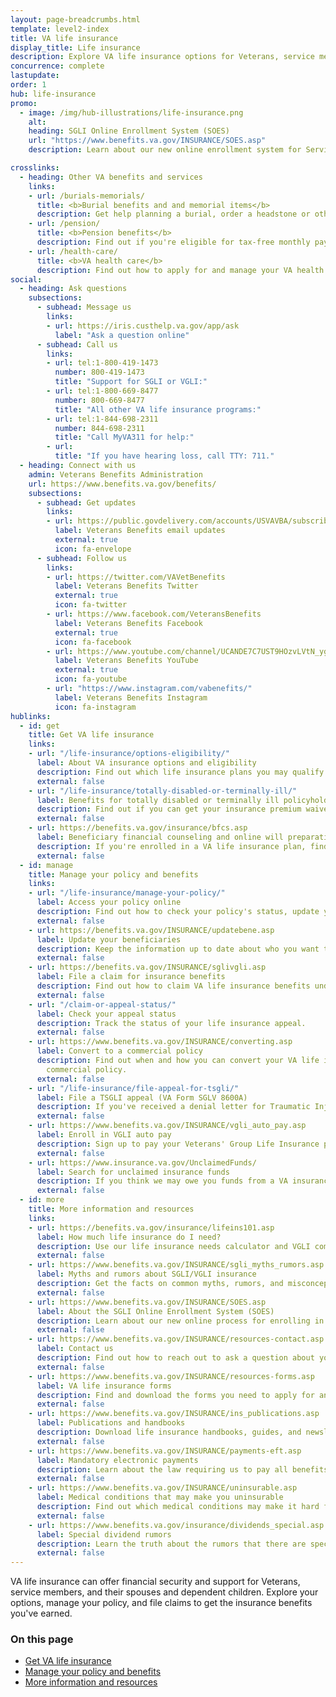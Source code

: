 ```yaml
---
layout: page-breadcrumbs.html
template: level2-index
title: VA life insurance
display_title: Life insurance
description: Explore VA life insurance options for Veterans, service members, and families. Manage your Veterans life insurance policy online, file claims for benefits, and access helpful resources.
concurrence: complete
lastupdate:
order: 1
hub: life-insurance
promo:
  - image: /img/hub-illustrations/life-insurance.png
    alt:
    heading: SGLI Online Enrollment System (SOES)
    url: "https://www.benefits.va.gov/INSURANCE/SOES.asp"
    description: Learn about our new online enrollment system for Servicemembers' Group Life Insurance.

crosslinks:
  - heading: Other VA benefits and services
    links:
    - url: /burials-memorials/
      title: <b>Burial benefits and and memorial items</b>
      description: Get help planning a burial, order a headstone or other memorial item, and apply for survivor and dependent benefits.
    - url: /pension/
      title: <b>Pension benefits</b>
      description: Find out if you're eligible for tax-free monthly payments as a wartime Veteran or surviving spouse or child.
    - url: /health-care/
      title: <b>VA health care</b>
      description: Find out how to apply for and manage your VA health care benefits.
social:
  - heading: Ask questions
    subsections:
      - subhead: Message us
        links:
        - url: https://iris.custhelp.va.gov/app/ask
          label: "Ask a question online"
      - subhead: Call us
        links:
        - url: tel:1-800-419-1473
          number: 800-419-1473
          title: "Support for SGLI or VGLI:"
        - url: tel:1-800-669-8477
          number: 800-669-8477
          title: "All other VA life insurance programs:"
        - url: tel:1-844-698-2311
          number: 844-698-2311
          title: "Call MyVA311 for help:"
        - url:
          title: "If you have hearing loss, call TTY: 711."
  - heading: Connect with us
    admin: Veterans Benefits Administration
    url: https://www.benefits.va.gov/benefits/
    subsections:
      - subhead: Get updates
        links:
        - url: https://public.govdelivery.com/accounts/USVAVBA/subscriber/new
          label: Veterans Benefits email updates
          external: true
          icon: fa-envelope
      - subhead: Follow us
        links:
        - url: https://twitter.com/VAVetBenefits
          label: Veterans Benefits Twitter
          external: true
          icon: fa-twitter
        - url: https://www.facebook.com/VeteransBenefits
          label: Veterans Benefits Facebook
          external: true
          icon: fa-facebook
        - url: https://www.youtube.com/channel/UCANDE7C7UST9HOzvLVtN_yg
          label: Veterans Benefits YouTube
          external: true
          icon: fa-youtube
        - url: "https://www.instagram.com/vabenefits/"
          label: Veterans Benefits Instagram
          icon: fa-instagram
hublinks:
  - id: get
    title: Get VA life insurance
    links:
    - url: "/life-insurance/options-eligibility/"
      label: About VA insurance options and eligibility
      description: Find out which life insurance plans you may qualify for—and the benefits you’ll receive with each plan.
      external: false
    - url: "/life-insurance/totally-disabled-or-terminally-ill/"
      label: Benefits for totally disabled or terminally ill policyholders
      description: Find out if you can get your insurance premium waived or receive your benefits early in certain situations.
      external: false
    - url: https://benefits.va.gov/insurance/bfcs.asp
      label: Beneficiary financial counseling and online will preparation
      description: If you're enrolled in a VA life insurance plan, find out if you can get free financial planning and online will preparation services.
      external: false
  - id: manage
    title: Manage your policy and benefits
    links:
    - url: "/life-insurance/manage-your-policy/"
      label: Access your policy online
      description: Find out how to check your policy's status, update your information, or pay your premium online.
      external: false
    - url: https://benefits.va.gov/INSURANCE/updatebene.asp
      label: Update your beneficiaries
      description: Keep the information up to date about who you want to receive your insurance proceeds. This will make it easier for your family members to file a claim in their time of need.
      external: false
    - url: https://benefits.va.gov/INSURANCE/sglivgli.asp
      label: File a claim for insurance benefits
      description: Find out how to claim VA life insurance benefits under your policy.
      external: false
    - url: "/claim-or-appeal-status/"
      label: Check your appeal status
      description: Track the status of your life insurance appeal.
      external: false
    - url: https://www.benefits.va.gov/INSURANCE/converting.asp
      label: Convert to a commercial policy
      description: Find out when and how you can convert your VA life insurance to a
        commercial policy.
      external: false
    - url: "/life-insurance/file-appeal-for-tsgli/"
      label: File a TSGLI appeal (VA Form SGLV 8600A)
      description: If you've received a denial letter for Traumatic Injury Protection Life Insurance benefits that instructs you to use this form, file your appeal by the date provided in your letter.
      external: false
    - url: https://www.benefits.va.gov/INSURANCE/vgli_auto_pay.asp
      label: Enroll in VGLI auto pay
      description: Sign up to pay your Veterans' Group Life Insurance premium automatically from your bank account.
      external: false
    - url: https://www.insurance.va.gov/UnclaimedFunds/
      label: Search for unclaimed insurance funds
      description: If you think we may owe you funds from a VA insurance policy, search our unclaimed funds records by the qualifying Veteran's name.
      external: false
  - id: more
    title: More information and resources
    links:
    - url: https://benefits.va.gov/insurance/lifeins101.asp
      label: How much life insurance do I need?
      description: Use our life insurance needs calculator and VGLI comparison questionnaire to help decide how much life insurance you need.
      external: false
    - url: https://www.benefits.va.gov/INSURANCE/sgli_myths_rumors.asp
      label: Myths and rumors about SGLI/VGLI insurance
      description: Get the facts on common myths, rumors, and misconceptions about SGLI and VGLI insurance.
      external: false
    - url: https://www.benefits.va.gov/INSURANCE/SOES.asp
      label: About the SGLI Online Enrollment System (SOES)
      description: Learn about our new online process for enrolling in Servicemembers' Group Life Insurance.
      external: false
    - url: https://www.benefits.va.gov/INSURANCE/resources-contact.asp
      label: Contact us
      description: Find out how to reach out to ask a question about your policy or file a claim for benefits.
      external: false
    - url: https://www.benefits.va.gov/INSURANCE/resources-forms.asp
      label: VA life insurance forms
      description: Find and download the forms you need to apply for and manage your life insurance benefits.
      external: false
    - url: https://www.benefits.va.gov/INSURANCE/ins_publications.asp
      label: Publications and handbooks
      description: Download life insurance handbooks, guides, and newsletters.
      external: false
    - url: https://www.benefits.va.gov/INSURANCE/payments-eft.asp
      label: Mandatory electronic payments
      description: Learn about the law requiring us to pay all benefits by electronic funds transfer.
      external: false
    - url: https://www.benefits.va.gov/INSURANCE/uninsurable.asp
      label: Medical conditions that may make you uninsurable
      description: Find out which medical conditions may make it hard for you to get private life insurance after you separate from service, and what to do to make sure you have coverage.
      external: false
    - url: https://www.benefits.va.gov/insurance/dividends_special.asp
      label: Special dividend rumors
      description: Learn the truth about the rumors that there are special dividends for Veterans who don't have an active government life insurance policy.
      external: false
---
```

<p class="va-introtext">
VA life insurance can offer financial security and support for Veterans, service members, and their spouses and dependent children. Explore your options, manage your policy, and file claims to get the insurance benefits you've earned.</p>

<h3>On this page</h3>

<ul>
  <li><a href="#get">Get VA life insurance</a></li>
  <li><a href="#manage">Manage your policy and benefits</a></li>
  <li><a href="#more">More information and resources</a></li>
</ul>
